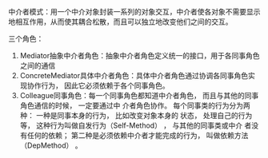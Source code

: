 中介者模式：用一个中介对象封装一系列的对象交互，中介者使各对象不需要显示地相互作用，从而使其耦合松散，而且可以独立地改变他们之间的交互。

三个角色：
1. Mediator抽象中介者角色：抽象中介者角色定义统一的接口，用于各同事角色之间的通信
2. ConcreteMediator具体中介者角色：具体中介者角色通过协调各同事角色实现协作行为， 因此它必须依赖于各个同事角色。
3. Colleague同事角色：每一个同事角色都知道中介者角色， 而且与其他的同事角色通信的时候， 一定要通过中
                 介者角色协作。 每个同事类的行为分为两种： 一种是同事本身的行为， 比如改变对象本身的
                 状态， 处理自己的行为等， 这种行为叫做自发行为（Self-Method） ， 与其他的同事类或中介
                 者没有任何的依赖； 第二种是必须依赖中介者才能完成的行为， 叫做依赖方法（DepMethod） 。
                 
